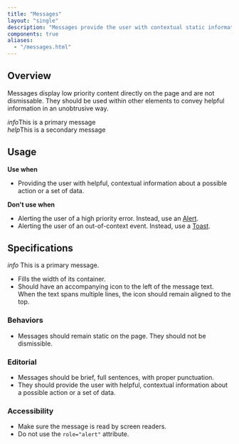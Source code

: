 ```yaml
---
title: "Messages"
layout: "single"
description: "Messages provide the user with contextual static information. They have a lower priority than an alert."
components: true
aliases:
  - "/messages.html"
---
```


## Overview

Messages display low priority content directly on the page and are not dismissable. They should be used within other elements to convey helpful information in an unobtrusive way.

<div class="d-flex flex-column">
  <div class="message message-primary">
    <i class="modus-icons">info</i>This is a primary message
  </div>
  <div class="message message-secondary">
    <i class="modus-icons">help</i>This is a secondary message
  </div>
  <!--
  <div class="message message-success">
    <i class="modus-icons">check_circle</i>This is a success message
  </div>
  <div class="message message-warning">
    <i class="modus-icons">warning</i>This is a warning message
  </div>
  <div class="message message-danger">
    <i class="material-icons">error</i>This is a danger message
  </div>
  -->
</div>

## Usage

**Use when**

- Providing the user with helpful, contextual information about a possible action or a set of data.

**Don't use when**

- Alerting the user of a high priority error. Instead, use an [Alert](/elements/alerts/).
- Alerting the user of an out-of-context event. Instead, use a [Toast](/elements/toasts/).

## Specifications

<div class="guide-example-block my-3">
  <div class="guide-sample bg-white">
    <div class="message message-primary m-0">
      <i class="modus-icons">info</i> This is a primary message.
    </div>
  </div>
</div>

- Fills the width of its container.
- Should have an accompanying icon to the left of the message text. When the text spans multiple lines, the icon should remain aligned to the top.

### Behaviors

- Messages should remain static on the page. They should not be dismissible.

### Editorial

- Messages should be brief, full sentences, with proper punctuation.
- They should provide the user with helpful, contextual information about a possible action or a set of data.

### Accessibility

- Make sure the message is read by screen readers.
- Do not use the `role="alert"` attribute.

